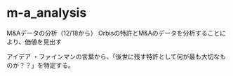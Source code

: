 # m-a_analysis
M&Aデータの分析（12/18から）
Orbisの特許とM&Aのデータを分析することにより、価値を見出す

アイデア
・ファインマンの言葉から、「後世に残す特許として何が最も大切なものか？？」を特定する。
